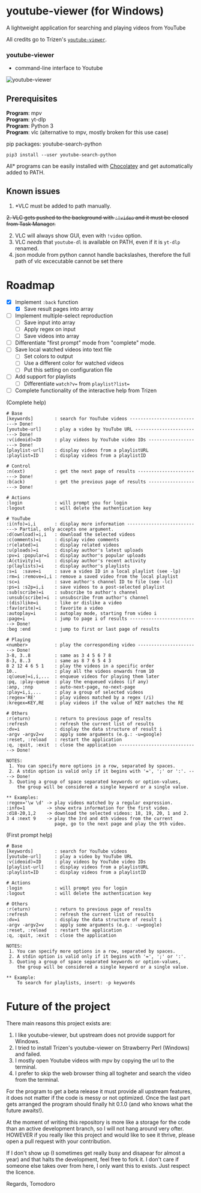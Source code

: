 # youtube-viewer (for Windows)
A lightweight application for searching and playing videos from YouTube

All credits go to Trizen's [`youtube-viewer`](https://github.com/trizen/youtube-viewer).

### youtube-viewer
* command-line interface to Youtube

![youtube-viewer](https://i.postimg.cc/HnbTypwG/Screenshot-5.png)

## Prerequisites
**Program**: mpv<br>
**Program**: yt-dlp<br>
**Program**: Python 3<br>
**Program**: vlc (alternative to mpv, mostly broken for this use case)<br>

pip packages: youtube-search-python
```
pip3 install --user youtube-search-python
```


All* programs can be easily installed with [Chocolatey](https://chocolatey.org/) and get automatically added to PATH.



## Known issues
1. *VLC must be added to path manually.

~~2. VLC gets pushed to the background with `:!video` and it must be closed from Task Manager.~~

2. VLC will always show GUI, even with `!video` option.
3. VLC *needs* that `youtube-dl` is available on PATH, even if it is `yt-dlp` renamed.
4. json module from python cannot handle backslashes, therefore the full path of vlc excecutable cannot be set there

# Roadmap

- [x] Implement `:back` function
    - [x] Save result pages into array
- [ ] Implement multiple-select reproduction
    - [ ] Save input into array
    - [ ] Apply regex on input
    - [ ] Save videos into array
- [ ] Differentiate "first prompt" mode from "complete" mode.
- [ ] Save local watched videos into text file
    - [ ] Set colors to output
    - [ ] Use a different color for watched videos
    - [ ] Put this setting on configuration file
- [ ] Add support for playlists
    - [ ] Differentiate `watch?v=` from `playlist?list=`
- [ ] Complete functionality of the interactive help from Trizen

(Complete help)

```
# Base
[keywords]        : search for YouTube videos ---------------------------> Done!
[youtube-url]     : play a video by YouTube URL -------------------------> Done!
:v(ideoid)=ID     : play videos by YouTube video IDs --------------------> Done!
[playlist-url]    : display videos from a playlistURL
:playlist=ID      : display videos from a playlistID

# Control
:n(ext)           : get the next page of results ------------------------> Done!
:b(ack)           : get the previous page of results --------------------> Done!

# Actions
:login            : will prompt you for login
:logout           : will delete the authentication key

# YouTube
:i(nfo)=i,i       : display more information ----------------------------> Partial, only accepts one argument.
:d(ownload)=i,i   : download the selected videos
:c(omments)=i     : display video comments
:r(elated)=i      : display related videos
:u(ploads)=i      : display author's latest uploads
:pv=i :popular=i  : display author's popular uploads
:A(ctivity)=i     : display author's recent activity
:p(laylists)=i    : display author's playlists
:s=i  :save=i     : save a video ID in a local playlist (see -lp)
:rm=i :remove=i,i : remove a saved video from the local playlist
:sc=i             : save author's channel ID to file (see -lc)
:ps=i :s2p=i,i    : save videos to a post-selected playlist
:sub(scribe)=i    : subscribe to author's channel
:unsub(scribe)=i  : unsubscribe from author's channel
:(dis)like=i      : like or dislike a video
:fav(orite)=i     : favorite a video
:autoplay=i       : autoplay mode, starting from video i
:page=i           : jump to page i of results --------------------------> Done!
:beg :end         : jump to first or last page of results

# Playing
<number>          : play the corresponding video -----------------------> Done!
3-8, 3..8         : same as 3 4 5 6 7 8
8-3, 8..3         : same as 8 7 6 5 4 3
8 2 12 4 6 5 1    : play the videos in a specific order
10..              : play all the videos onwards from 10
:q(ueue)=i,i,...  : enqueue videos for playing them later
:pq, :play-queue  : play the enqueued videos (if any)
:anp, :nnp        : auto-next-page, no-next-page
:play=i,i,...     : play a group of selected videos
:regex='RE'       : play videos matched by a regex (/i)
:kregex=KEY,RE    : play videos if the value of KEY matches the RE

# Others
:r(eturn)         : return to previous page of results
:refresh          : refresh the current list of results
:dv=i             : display the data structure of result i
-argv -argv2=v    : apply some arguments (e.g.: -u=google)
:reset, :reload   : restart the application
:q, :quit, :exit  : close the application ------------------------------> Done!

NOTES:
 1. You can specify more options in a row, separated by spaces.
 2. A stdin option is valid only if it begins with '=', ';' or ':'. ----> Done!
 3. Quoting a group of space separated keywords or option-values,
    the group will be considered a single keyword or a single value.

** Examples:
:regex='\w \d' -> play videos matched by a regular expression.
:info=1        -> show extra information for the first video.
:d18-20,1,2    -> download the selected videos: 18, 19, 20, 1 and 2.
3 4 :next 9    -> play the 3rd and 4th videos from the current
                  page, go to the next page and play the 9th video.
```

(First prompt help)
```
# Base
[keywords]        : search for YouTube videos
[youtube-url]     : play a video by YouTube URL
:v(ideoid)=ID     : play videos by YouTube video IDs
[playlist-url]    : display videos from a playlistURL
:playlist=ID      : display videos from a playlistID

# Actions
:login            : will prompt you for login
:logout           : will delete the authentication key

# Others
:r(eturn)         : return to previous page of results
:refresh          : refresh the current list of results
:dv=i             : display the data structure of result i
-argv -argv2=v    : apply some arguments (e.g.: -u=google)
:reset, :reload   : restart the application
:q, :quit, :exit  : close the application

NOTES:
 1. You can specify more options in a row, separated by spaces.
 2. A stdin option is valid only if it begins with '=', ';' or ':'.
 3. Quoting a group of space separated keywords or option-values,
    the group will be considered a single keyword or a single value.

** Example:
    To search for playlists, insert: -p keywords
```

# Future of the project

There main reasons this project exists are:
1. I like youtube-viewer, but upstream does not provide support for Windows.
2. I tried to install Trizen's youtube-viewer on Strawberry Perl (Windows) and failed.
3. I mostly open Youtube videos with mpv by copying the url to the terminal.
4. I prefer to skip the web browser thing all togheter and search the video from the terminal.

For the program to get a beta release it must provide all upstream features, it does not matter if the code is messy or not optimized.
Once the last part gets arranged the program should finally hit 0.1.0 (and who knows what the future awaits!).

At the moment of writing this repository is more like a storage for the code than an active development branch, so I will not hang around very ofter.
HOWEVER if you really like this project and would like to see it thrive, please open a pull request with your contribution.

If I don't show up (I sometimes get really busy and disapear for almost a year) and that halts the development,
feel free to fork it. I don't care if someone else takes over from here, I only want this to exists. Just respect the licence.

Regards, Tomodoro
